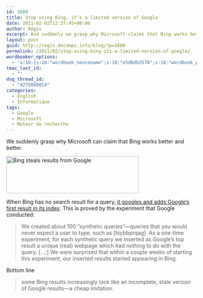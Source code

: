 ```yaml
---
id: 1680
title: Stop using Bing, it’s a limited version of Google
date: 2011-02-02T12:37:45+00:00
author: Régis
excerpt: And suddenly we grasp why Microsoft claims that Bing works better and better
layout: post
guid: http://regis.decamps.info/blog/?p=1680
permalink: /2011/02/stop-using-bing-its-a-limited-version-of-google/
wordbooker_options:
  - 'a:10:{s:18:"wordbook_noncename";s:10:"e5d0db3578";s:18:"wordbook_page_post";s:4:"-100";s:18:"wordbook_orandpage";s:1:"2";s:23:"wordbook_default_author";s:1:"1";s:23:"wordbook_extract_length";s:3:"120";s:19:"wordbook_actionlink";s:3:"300";s:26:"wordbooker_publish_default";s:2:"on";s:27:"wordbooker_publish_override";s:2:"on";s:18:"wordbook_attribute";s:21:"a écrit sur son blog";s:29:"wordbooker_status_update_text";s:33:"New blog post :  %title% - %link%";}'
tmac_last_id:
  - ""
dsq_thread_id:
  - "4275888814"
categories:
  - English
  - Informatique
tags:
  - Google
  - Microsoft
  - Moteur de recherche
---
```

We suddenly grasp why Microsoft can claim that Bing works better and better. 

[<img src="http://regis.decamps.info/blog/wp-content/uploads/2011/02/Capture-d’écran-2011-02-02-à-14.21.36-350x98.png" alt="Bing steals results from Google" title="Bing illustration" width="350" height="98" class="alignnone size-medium wp-image-1688" srcset="http://regis.decamps.info/blog/wp-content/uploads/2011/02/Capture-d’écran-2011-02-02-à-14.21.36-350x98.png 350w, http://regis.decamps.info/blog/wp-content/uploads/2011/02/Capture-d’écran-2011-02-02-à-14.21.36.png 650w" sizes="(max-width: 350px) 100vw, 350px" />](http://regis.decamps.info/blog/wp-content/uploads/2011/02/Capture-d’écran-2011-02-02-à-14.21.36.png)

When Bing has no search result for a query, [it googles and adds Google’s first result in its index](http://googleblog.blogspot.com/2011/02/microsofts-bing-uses-google-search.html). This is proved by the experiment that Google conducted:

> We created about 100 “synthetic queries”—queries that you would never expect a user to type, such as [hiybbprqag]. As a one-time experiment, for each synthetic query we inserted as Google’s top result a unique (real) webpage which had nothing to do with the query. […;] We were surprised that within a couple weeks of starting this experiment, our inserted results started appearing in Bing. 

Bottom line

> some Bing results increasingly look like an incomplete, stale version of Google results—a cheap imitation.
